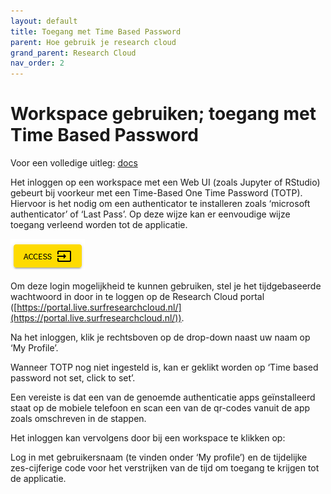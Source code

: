 ```yaml
---
layout: default
title: Toegang met Time Based Password
parent: Hoe gebruik je research cloud
grand_parent: Research Cloud
nav_order: 2
---
```


# Workspace gebruiken; toegang met Time Based Password

Voor een volledige uitleg: [docs](https://servicedesk.surfsara.nl/wiki/display/WIKI/Log+in+to+your+workspace)

Het inloggen op een workspace met een Web UI (zoals Jupyter of RStudio) gebeurt bij voorkeur met een Time-Based One Time Password (TOTP). Hiervoor is het nodig om een authenticator te installeren zoals ‘microsoft authenticator’ of ‘Last Pass’. Op deze wijze kan er eenvoudige wijze toegang verleend worden tot de applicatie.

![](/assets/how-workspace-6.png)

Om deze login mogelijkheid te kunnen gebruiken, stel je het tijdgebaseerde wachtwoord in door in te loggen op de Research Cloud portal ([https://portal.live.surfresearchcloud.nl/](https://portal.live.surfresearchcloud.nl/)).

Na het inloggen, klik je rechtsboven op de drop-down naast uw naam op ‘My Profile’.

Wanneer TOTP nog niet ingesteld is, kan er geklikt worden op ‘Time based password not set, click to set’.

Een vereiste is dat een van de genoemde authenticatie apps geïnstalleerd staat op de mobiele telefoon en scan een van de qr-codes vanuit de app zoals omschreven in de stappen.

Het inloggen kan vervolgens door bij een workspace te klikken op:
  
Log in met gebruikersnaam (te vinden onder ‘My profile’) en de tijdelijke zes-cijferige code voor het verstrijken van de tijd om toegang te krijgen tot de applicatie.

